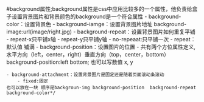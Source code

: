 #background属性;background属性是css中应用比较多的一个属性，他负责给盒子设置背景图片和背景颜色的background是一个符合属性
    - background-color：设置背景色
    - background-iamge：设置背景图片地址 background-image:url(image/right.jpg)
    - background-repeat：设置背景图片如何重复平铺
        - repeat-x只平铺x轴
        - repeat-y只平铺y轴
        -  no-repeaat:只平铺一次
        - repeat：默认值 铺满
    - background-position：设置图片的位置
         - 共有两个方位属性定义,水平方向（left，center，right）垂直方向（top，center，bottom）
         background-position:left bottom;
         也可以写数值 x, y
         
    - background-attachment：设置背景图片是固定还是随着页面滚动条滚动
        - fixed:固定
    也可以放在一块 顺序是backgroun-img background-position  background-repeat background-color*/
            